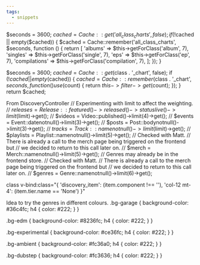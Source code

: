 ```yaml
---
tags:
  - snippets
---
```


$seconds = 3600;
$cached = Cache::get('all_class_charts', false);
if (!$cached || empty($cached)) {
    $cached = Cache::remember('all_class_charts', $seconds, function () {
        return [
            'albums' => $this->getForClass('album', 7),
            'singles' => $this->getForClass('single', 7),
            'eps' => $this->getForClass('ep', 7),
            'compilations' => $this->getForClass('compilation', 7),
        ];
    });
}


$seconds = 3600;
$cached = Cache::get($class . '_chart', false);
if (!$cached || empty($cached)) {
    $cached = Cache::remember($class . '_chart', $seconds, function () use ($count) {
        return $this->filter->get($count);
    });
}
return $cached;



From DiscoveryController
// Experimenting with limit to affect the weighting.
// $releases = Release::featured()->released()->statuslive()->limit($limit)->get();
// $videos = Video::published()->limit(4)->get();
// $events = Event::datenotnull()->limit(3)->get();
// $posts = Post::bodynotnull()->limit(3)->get();
// $tracks = Track::namenotnull()->limit($limit)->get();
// $playlists = Playlist::namenotnull()->limit(5)->get();
// Checked with Matt.
// There is already a call to the merch page being triggered on the frontend but
// we decided to return to this call later on.
// $merch = Merch::namenotnull()->limit(5)->get();
// Genres may already be in the frontend store.
// Checked with Matt.
// There is already a call to the merch page being triggered on the frontend but
// we decided to return to this call later on.
// $genres = Genre::namenotnull()->limit(6)->get();



class
v-bind:class="{ 'discovery_item': (item.component !== ''), 'col-12 mt-4': (item.tier.name == 'None') }"




Idea to try the genres in different colours.
.bg-garage {
background-color: #36c4fc;
h4 {
    color: #222;
}
}

.bg-edm {
background-color: #8236fc;
h4 {
    color: #222;
}
}

.bg-experimental {
background-color: #ce36fc;
h4 {
    color: #222;
}
}

.bg-ambient {
background-color: #fc36a0;
h4 {
    color: #222;
}
}

.bg-dubstep {
background-color: #fc3636;
h4 {
    color: #222;
}
}







<template>
  <div
    :class="'masonry-item ' + item.component"
    @mouseover="hovered = item.id"
    @mouseleave="hovered = null"
  >
    <!-- This needs inner links and buttons etc -->
    <!-- <router-link
      :to="getRouterObject(item)"
      :class="'masonry-item ' + item.component"
    >-->
    <transition name="fade">
      <!-- v-if="hovered === item.id" -->
      <div class="overlay" v-if="hovered === item.id">
        <ph-button color="mint" size="small" class="foot_button" :to="getRouterObject(item)">
            View
        </ph-button>
        <div class="masonry-item-footer">
          <actions :actionable="item" @like="liked" @unlike="unliked"/>
        </div>
      </div>
    </transition>
    <img :src="imgUrl" :alt="this.item.name" class="masonry-image masonry-image-release">
    <div class="masonry-inner masonry-inner-fixed">
      <h4>Release</h4>
      <h2>{{ item.name }}</h2>
      <p>{{ limitChars(item.description) }}</p>
    </div>
    <!-- </router-link> -->
  </div>
</template>